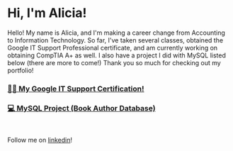 <h1>Hi, I'm Alicia!</h1>

<p>Hello! My name is Alicia, and I'm making a career change from Accounting to Information Technology. So far, I've taken several classes, obtained the Google IT Support Professional certificate, and am currently working on obtaining CompTIA A+ as well. I also have a project I did with MySQL listed below (there are more to come!) Thank you so much for checking out my portfolio!</p>
<h3><a href="https://www.credly.com/badges/6cf8b5f2-657b-4a94-b913-ef2d15e9a690/email">👨‍💻 My Google IT Support Certification!</a></h3>

<h3><a href="https://github.com/SijiaSevon/MySQLBookAuthorDb">💻 MySQL Project (Book Author Database)</a></h3>

<br/>

Follow me on [linkedin](https://www.linkedin.com/in/sijia-sevon-6b613482/)!

<!--
**SijiaSevon/SijiaSevon** is a ✨ _special_ ✨ repository because its `README.md` (this file) appears on your GitHub profile.

Here are some ideas to get you started:

- 🔭 I’m currently working on ...
- 🌱 I’m currently learning ...
- 👯 I’m looking to collaborate on ...
- 🤔 I’m looking for help with ...
- 💬 Ask me about ...
- 📫 How to reach me: ...
- 😄 Pronouns: ...
- ⚡ Fun fact: ...
-->
